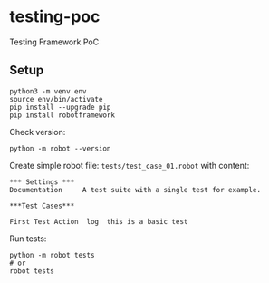 # testing-poc
Testing Framework PoC 

## Setup

```
python3 -m venv env
source env/bin/activate
pip install --upgrade pip
pip install robotframework
```

Check version:
```
python -m robot --version
```

Create simple robot file: `tests/test_case_01.robot` with content: 
```
*** Settings ***
Documentation     A test suite with a single test for example.

***Test Cases***

First Test Action  log  this is a basic test
```

Run tests:
```
python -m robot tests
# or 
robot tests
```
